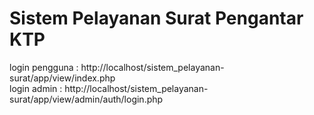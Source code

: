 # Sistem Pelayanan Surat Pengantar KTP

login pengguna : http://localhost/sistem_pelayanan-surat/app/view/index.php
<br>
login admin : http://localhost/sistem_pelayanan-surat/app/view/admin/auth/login.php
